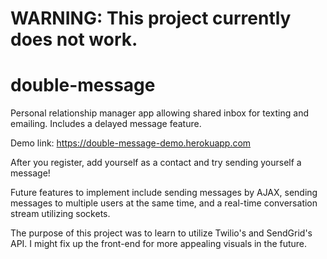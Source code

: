 # WARNING: This project currently does not work.

# double-message
Personal relationship manager app allowing shared inbox for texting and emailing. Includes a delayed message feature.

Demo link:
https://double-message-demo.herokuapp.com

After you register, add yourself as a contact and try sending yourself a message!

Future features to implement include sending messages by AJAX, sending messages to multiple users at the same time, and a real-time conversation stream utilizing sockets.

The purpose of this project was to learn to utilize Twilio's and SendGrid's API. I might fix up the front-end for more appealing visuals in the future.
